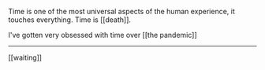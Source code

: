 Time is one of the most universal aspects of the human experience, it touches everything. Time is [[death]].

I've gotten very obsessed with time over [[the pandemic]]

----------

[[waiting]]
